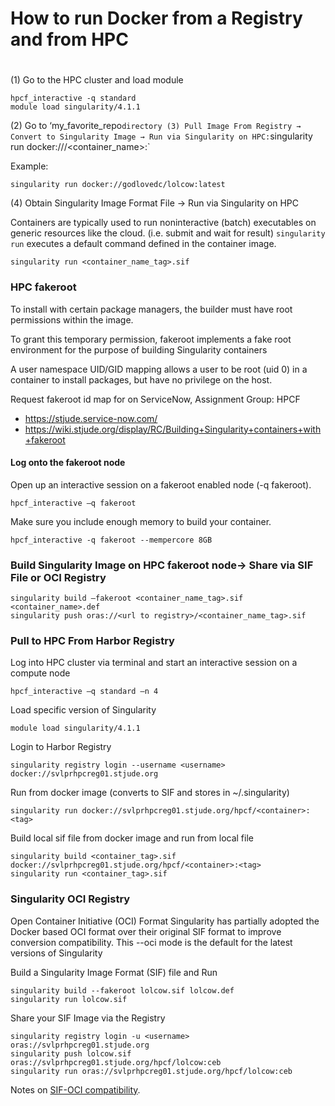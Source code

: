 # ##############################################################################
# How to run Docker from a Registry and from HPC ###############################
# ##############################################################################


(1) Go to the HPC cluster and load module

```{}
hpcf_interactive -q standard
module load singularity/4.1.1
```

(2) Go to ‘my_favorite_repo` directory
(3) Pull Image From Registry → Convert to Singularity Image → Run via Singularity on HPC: `singularity run docker://<url to docker registry>/<container_name>:<tag>`

Example:
```{}
singularity run docker://godlovedc/lolcow:latest
```

(4) Obtain Singularity Image Format File → Run via Singularity on HPC

Containers are typically used to run noninteractive (batch) executables on generic resources like the cloud. (i.e. submit and wait for result)
`singularity run` executes a default command defined in the container image.

```{}
singularity run <container_name_tag>.sif
```

### HPC fakeroot

To install with certain package managers, the builder must have root permissions within the image. 

To grant this temporary permission, fakeroot implements a fake root environment for the purpose of building Singularity containers

A user namespace UID/GID mapping allows a user to be root (uid 0) in a container to install packages, but have no privilege on the host.

Request fakeroot id map for <username> on ServiceNow, Assignment Group: HPCF
   - https://stjude.service-now.com/
   - https://wiki.stjude.org/display/RC/Building+Singularity+containers+with+fakeroot


#### Log onto the fakeroot node
Open up an interactive session on a fakeroot enabled node (-q fakeroot). 

```{}
hpcf_interactive –q fakeroot  
```

Make sure you include enough memory to build your container.
```{}
hpcf_interactive -q fakeroot --mempercore 8GB
```



### Build Singularity Image on HPC fakeroot node→ Share via SIF File or OCI Registry 

```{}
singularity build –fakeroot <container_name_tag>.sif <container_name>.def
singularity push oras://<url to registry>/<container_name_tag>.sif
```

### Pull to HPC From Harbor Registry

Log into HPC cluster via terminal and start an interactive session on a compute node
```{}
hpcf_interactive –q standard –n 4
```

Load specific version of Singularity
```{}
module load singularity/4.1.1
```

Login to Harbor Registry
```{}
singularity registry login --username <username> docker://svlprhpcreg01.stjude.org 
```

Run from docker image (converts to SIF and stores in ~/.singularity)
```{}
singularity run docker://svlprhpcreg01.stjude.org/hpcf/<container>:<tag>
```

Build local sif file from docker image and run from local file
```{}
singularity build <container_tag>.sif docker://svlprhpcreg01.stjude.org/hpcf/<container>:<tag>
singularity run <container_tag>.sif
```


### Singularity OCI Registry 

Open Container Initiative (OCI) Format
Singularity has partially adopted the Docker based OCI format over their original SIF format to improve conversion compatibility. This --oci mode is the default for the latest versions of Singularity

Build a Singularity Image Format (SIF) file and Run 
```{}
singularity build --fakeroot lolcow.sif lolcow.def
singularity run lolcow.sif
```

Share your SIF Image via the Registry
```{}
singularity registry login -u <username> oras://svlprhpcreg01.stjude.org
singularity push lolcow.sif oras://svlprhpcreg01.stjude.org/hpcf/lolcow:ceb
singularity run oras://svlprhpcreg01.stjude.org/hpcf/lolcow:ceb
```

Notes on [SIF-OCI compatibility](https://docs.sylabs.io/guides/latest/user-guide/oci_runtime.html).



